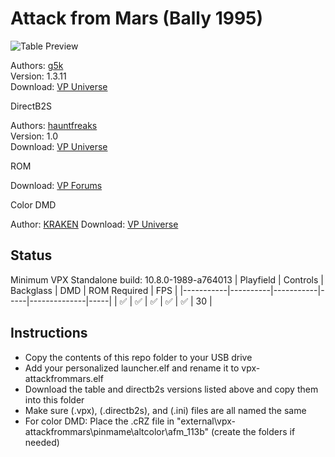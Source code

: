 # Attack from Mars (Bally 1995)

![Table Preview](https://vpuniverse.com/downloads/monthly_2023_10/afm-g5k-1.311-pups.jpg.6ef012c919b274077abee94112a08f12.jpg)

Authors: [g5k](https://vpuniverse.com/profile/14065-g5k/)  
Version: 1.3.11  
Download: [VP Universe](https://vpuniverse.com/files/file/16113-attack-from-mars-bally-1995-g5k-1311vpx/)

DirectB2S

Authors: [hauntfreaks](https://vpuniverse.com/profile/5216-hauntfreaks/)  
Version: 1.0  
Download: [VP Universe](https://vpuniverse.com/files/file/12165-attack-from-mars-bally-1995-b2s-with-full-dmd/)

ROM

Download: [VP Forums](https://www.vpforums.org/index.php?app=downloads&showfile=1340)

Color DMD

Author: [KRAKEN](https://vpuniverse.com/profile/35517-kraken/)
Download: [VP Universe](https://vpuniverse.com/files/file/19896-attack-from-mars-serum-colorization/)

## Status 

Minimum VPX Standalone build: 10.8.0-1989-a764013
| Playfield | Controls | Backglass | DMD | ROM Required | FPS | 
|-----------|----------|-----------|-----|--------------|-----|
| :white_check_mark: | :white_check_mark: | :white_check_mark: | :white_check_mark: | :white_check_mark: | 30 |

## Instructions

- Copy the contents of this repo folder to your USB drive
- Add your personalized launcher.elf and rename it to vpx-attackfrommars.elf
- Download the table and directb2s versions listed above and copy them into this folder
- Make sure (.vpx), (.directb2s), and (.ini) files are all named the same
- For color DMD: Place the .cRZ file in "external\vpx-attackfrommars\pinmame\altcolor\afm_113b" (create the folders if needed)
